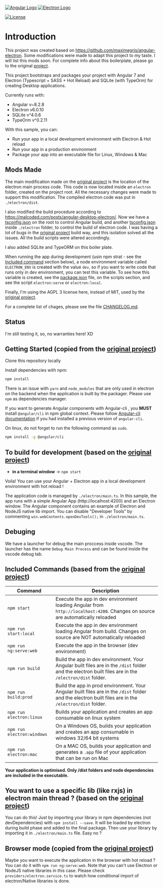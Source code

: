 [![Angular Logo](https://www.vectorlogo.zone/logos/angular/angular-icon.svg)](https://angular.io/) [![Electron Logo](https://www.vectorlogo.zone/logos/electronjs/electronjs-icon.svg)](https://electronjs.org/)

[![License](https://img.shields.io/badge/License-AGPL--3-brightgreen.svg)](LICENSE.md)

# Introduction

This project was created based on https://github.com/maximegris/angular-electron. Some modifications were made to adapt this project to my taste. I will list this mods soon. For complete info about this boilerplate, please go to the original [project](https://github.com/maximegris/angular-electron).

This project bootstraps and packages your project with Angular 7 and Electron (Typescript + SASS + Hot Reload) and SQLite (with TypeOrm) for creating Desktop applications.

Currently runs with:

- Angular v~8.2.8
- Electron v6.0.10
- SQLite v^4.0.6
- TypeOrm v^0.2.11

With this sample, you can:

- Run your app in a local development environment with Electron & Hot reload
- Run your app in a production environment
- Package your app into an executable file for Linux, Windows & Mac

## Mods Made

The main modification made on the [original project](https://github.com/maximegris/angular-electron) is the location of the electron main process code. This code is now located inside an `electron` folder, created on the project root. All the necessary changes were made to support this modification. The compiled electron code was put in `./electron/dist`.

I also modified the build procedure according to https://malcoded.com/posts/angular-desktop-electron/. Now we have a [tsconfig.json](tsconfig.json) on the root to control Angular build, and another [tsconfig.json](electron/tsconfig.json) inside `./electron` folder, to control the build of electron code. I was having a lot of bugs in the [original project](https://github.com/maximegris/angular-electron) build way, and this isolation solved all the issues. All the build scripts were altered accordingly.

I also added SQLite and TypeORM on this boiler plate.

When running the app during development (usin npm strat - see the [Included command](#included-commands-based-from-the-original-project) section below), a node environment variable called `ELECTRON_ENV` is created with the value `dev`, so if you want to write code that runs only in dev environment, you can test this variable. To see how this variable is created, see the [package.json](https://github.com/alandrade21/angular-electron-boilerplate/blob/master/package.json) file, on the scripts section, and see the script `electron:serve` or `electron:local`.

Finally, I'm using the AGPL 3 license here, instead of MIT, used by the [original project](https://github.com/maximegris/angular-electron).

For a complete list of chages, please see the file [CHANGELOG.md](CHANGELOG.md).

## Status

I'm still testing it, so, no warranties here! XD

## Getting Started (copied from the [original project](https://github.com/maximegris/angular-electron))

Clone this repository locally

Install dependencies with npm:

``` bash
npm install
```

There is an issue with `yarn` and `node_modules` that are only used in electron on the backend when the application is built by the packager. Please use `npm` as dependencies manager.


If you want to generate Angular components with Angular-cli , you **MUST** install `@angular/cli` in npm global context.
Please follow [Angular-cli documentation](https://github.com/angular/angular-cli) if you had installed a previous version of `angular-cli`.

On linux, do not forget to run the following command as `sudo`.

``` bash
npm install -g @angular/cli
```

## To build for development (based on the [original project](https://github.com/maximegris/angular-electron))

- **in a terminal window** -> `npm start`

Voila! You can use your Angular + Electron app in a local development environment with hot reload !

The application code is managed by `./electron/main.ts`. In this sample, the app runs with a simple Angular App (http://localhost:4200) and an Electron window.
The Angular component contains an example of Electron and NodeJS native lib import.
You can disable "Developer Tools" by commenting `win.webContents.openDevTools();` in `./electron/main.ts`.

## Debuging

We have a launcher for debug the main proccess inside vscode. The launcher has the name `Debug Main Process` and can be found inside the vscode debug tab.

## Included Commands (based from the [original project](https://github.com/maximegris/angular-electron))

|Command|Description|
|--|--|
|`npm start`| Execute the app in dev environment loading Angular from `http://localhost:4200`. Changes on source are automatically reloaded |
|`npm run start:local` | Execute the app in dev environment loading Angular from build. Changes on source are NOT automatically reloaded |
|`npm run ng:serve:web`| Execute the app in the browser (dev environment) |
|`npm run build`| Build the app in dev environment. Your Angular built files are in the `/dist` folder and the electron built files are in the `/electron/dist` folder. |
|`npm run build:prod`| Build the app in prod environment. Your Angular built files are in the `/dist` folder and the electron built files are in the `/electron/dist` folder. |
|`npm run electron:linux`| Builds your application and creates an app consumable on linux system |
|`npm run electron:windows`| On a Windows OS, builds your application and creates an app consumable in windows 32/64 bit systems |
|`npm run electron:mac`|  On a MAC OS, builds your application and generates a `.app` file of your application that can be run on Mac |

**Your application is optimised. Only /dist folders and node dependencies are included in the executable.**

## You want to use a specific lib (like rxjs) in electron main thread ? (based on the [original project](https://github.com/maximegris/angular-electron))

You can do this! Just by importing your library in npm dependencies (not devDependencies) with `npm install --save`. It will be loaded by electron during build phase and added to the final package. Then use your library by importing it in `./electron/main.ts` file. Easy no ?

## Browser mode (copied from the [original project](https://github.com/maximegris/angular-electron))

Maybe you want to execute the application in the browser with hot reload ? You can do it with `npm run ng:serve:web`.
Note that you can't use Electron or NodeJS native libraries in this case. Please check `providers/electron.service.ts` to watch how conditional import of electron/Native libraries is done.
